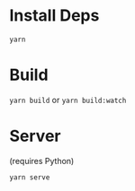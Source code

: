 # Install Deps

`yarn`

# Build

`yarn build` or `yarn build:watch`

# Server

(requires Python)

`yarn serve`